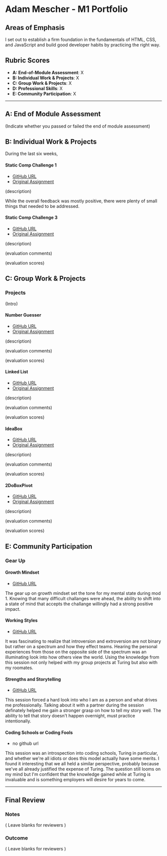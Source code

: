 # Adam Mescher - M1 Portfolio

## Areas of Emphasis

I set out to establish a firm foundation in the fundamentals of HTML, CSS, and JavaScript and build good developer habits by practicing the right way.  

## Rubric Scores

* **A: End-of-Module Assessment**: X
* **B: Individual Work & Projects**: X
* **C: Group Work & Projects**: X
* **D: Professional Skills**: X
* **E: Community Participation**: X

-----------------------

## A: End of Module Assessment

(Indicate whether you passed or failed the end of module assessment)


## B: Individual Work & Projects

During the last six weeks, 

#### Static Comp Challenge 1

* [GitHub URL](https://github.com/AdamMescher/ad-comp-challenge-1)
* [Original Assignment](http://frontend.turing.io/projects/m1-static-comp-1.html)

(description)

While the overall feedback was mostly positive, there were plenty of small things that needed to be addressed.

 #### Static Comp Challenge 3

* [GitHub URL](https://github.com/AdamMescher/am-comp-challenge-3)
* [Original Assignment]()

(description)

(evaluation comments)

(evaluation scores)

## C: Group Work & Projects

### Projects

(Intro)

#### Number Guesser

* [GitHub URL](https://github.com/AdamMescher/number-guesser/blob/master/README.md)
* [Original Assignment](http://frontend.turing.io/projects/number-guesser.html)

(description)

(evaluation comments)

(evaluation scores)

#### Linked List

* [GitHub URL](https://github.com/AdamMescher/linked-list)
* [Original Assignment](http://frontend.turing.io/projects/linked-list.html)

(description)

(evaluation comments)

(evaluation scores)

#### IdeaBox

* [GitHub URL](https://github.com/AdamMescher/ideabox)
* [Original Assignment](http://frontend.turing.io/projects/ideabox.html)

(description)

(evaluation comments)

(evaluation scores)

#### 2DoBoxPivot

* [GitHub URL](https://github.com/AdamMescher/2DoBox-Pivot)
* [Original Assignment](http://frontend.turing.io/projects/2DoBox-Pivot-Mod1.html)

(description)

(evaluation comments)

(evaluation scores)

## E: Community Participation

### Gear Up
#### Growth Mindset

* [GitHub URL](https://github.com/turingschool/gear-up/blob/master/Growth_Mindset_Facilitator_Guide.markdown)

The gear up on growth mindset set the tone for my mental state during mod 1. Knowing that many difficult challanges were ahead, the ability to shift into a state of mind that accepts the challange willingly had a strong positive impact.

#### Working Styles

* [GitHub URL](https://github.com/turingschool/gear-up/blob/master/introversion.markdown)

It was fascinating to realize that introversion and extroversion are not binary but rather on a spectrum and how they effect teams. Hearing the personal experiences from those on the opposite side of the spectrum was an illuminating look into how others view the world. Using the knowledge from this session not only helped with my group projects at Turing but also with my roomates.

#### Strengths and Storytelling

* [GitHub URL](https://github.com/turingschool/career-development-curriculum/blob/master/module_one/strengths_and_storytelling.md)

This session forced a hard look into who I am as a person and what drives me professionally. Talking about it with a partner during the session definately helped me gain a stronger grasp on how to tell my story well. The ability to tell that story doesn't happen overnight, must practice intentionally. 

#### Coding Schools or Coding Fools

* no github url

This session was an introspection into coding schools, Turing in particular, and whether we're all idiots or does this model actually have some merits. I found it interesting that we all held a similar perspective, probably because we've all already justified the expense of Turing. The question still looms on my mind but I'm confident that the knowledge gained while at Turing is invaluable and is something employers will desire for years to come. 

------------------

## Final Review

### Notes

( Leave blanks for reviewers )

### Outcome

( Leave blanks for reviewers )

